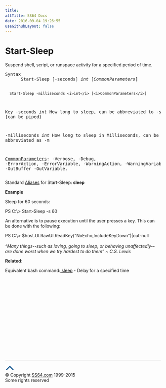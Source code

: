 ```yaml
---
title:
altTitle: SS64 Docs
date: 2016-09-04 19:26:55
useGithubLayout: false
---
```

<!-- #BeginLibraryItem "/Library/head_ps.lbi" --><!-- #EndLibraryItem --><h1>Start-Sleep</h1> 
<p>Suspend shell, script, or runspace activity for a specified period of time.</p>
<pre>Syntax
      Start-Sleep [-seconds] <i>int</i> [<i>CommonParameters</i>]

      Start-Sleep -milliseconds <i>int</i> [<i>CommonParameters</i>]
Key
   -seconds <i>int</i>
       How long to sleep, can be abbreviated to -s
       {can be piped}

   -milliseconds<i> int</i>
       How long to sleep in Milliseconds, can be abbreviated as -m

   <a href="common.html">CommonParameters</a>:
       -Verbose, -Debug, -ErrorAction, -ErrorVariable, -WarningAction, -WarningVariable,
       -OutBuffer -OutVariable.</pre>
<p>
  Standard <a href="get-alias.html">Aliases</a> for Start-Sleep:<b><span class="code"> sleep</span></b></p>
<p><b>Example</b></p>
<p>Sleep for 60 seconds:</p>
<p><span class="code">PS C:\&gt; Start-Sleep -s 60 </span></p>
<p>An alternative is to pause execution until the user presses a key. This can be done with the following:</p>
<p><span class="code">PS C:\&gt; $host.UI.RawUI.ReadKey("NoEcho,IncludeKeyDown")|out-null </span><br>
  <br>
  <i class="quote">“Many things--such as loving, going to sleep, or behaving unaffectedly--are done worst when we try hardest to do them” ~ C.S. Lewis</i></p>
<p><b>Related:</b></p>
<p>Equivalent bash command:<a href="../bash/sleep.html"> sleep</a> - Delay for a specified time</p><!-- #BeginLibraryItem "/Library/foot_ps.lbi" --><p><script async="" src="//pagead2.googlesyndication.com/pagead/js/adsbygoogle.js"></script>
<!-- PowerShell300 -->
<ins class="adsbygoogle" style="display:inline-block;width:300px;height:250px" data-ad-client="ca-pub-6140977852749469" data-ad-slot="6253539900"></ins>
<script>
(adsbygoogle = window.adsbygoogle || []).push({});
</script></p>
<hr>
<div id="bl" class="footer"><a href="#"><img src="../images/top.png" width="30" height="22" alt="Back to the Top"></a></div>
<div id="br" class="footer, tagline">© Copyright <a href="http://ss64.com/">SS64.com</a> 1999-2015<br>
Some rights reserved</div><!-- #EndLibraryItem -->

